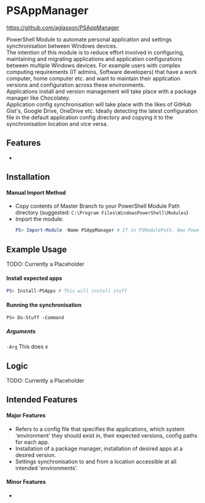 # PSAppManager 
https://github.com/aglasson/PSAppManager

PowerShell Module to automate personal application and settings synchronisation between Windows devices.  
The intention of this module is to reduce effort involved in configuring, maintaining and migrating applications and application configurations between multiple Windows devices. For example users with complex computing requirements (IT admins, Software developers) that have a work computer, home computer etc. and want to maintain their application versions and configuration across these environments.  
Applications install and version management will take place with a package manager like Chocolatey.  
Application config synchronisation will take place with the likes of GitHub Gist's, Google Drive, OneDrive etc. Ideally detecting the latest configuration file in the default application config directory and copying it to the synchronisation location and vice versa.

## Features
* 

## Installation
#### Manual Import Method
* Copy contents of Master Branch to your PowerShell Module Path directory (suggested: `C:\Program Files\WindowsPowerShell\Modules`)
* Import the module:
  ```powershell
  PS> Import-Module -Name PSAppManager # If in PSModulePath. New Powershell session after copy.
  ```

## Example Usage
TODO: Currently a Placeholder
#### Install expected apps
```powershell
PS> Install-PSApps # This will install stuff
```
#### Running the synchronisation
```
PS> Do-Stuff -Command
```
##### Arguments
`-Arg` This does x

## Logic
TODO: Currently a Placeholder

## Intended Features
#### Major Features
* Refers to a config file that specifies the applications, which system 'environment' they should exist in, their expected versions, config paths for each app.
* Installation of a package manager, installation of desired apps at a desired version.
* Settings synchronisation to and from a location accessible at all intended 'environments'.

#### Minor Features
* 